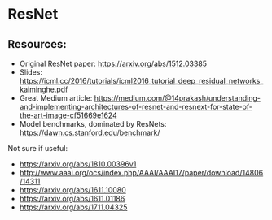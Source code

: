 # ResNet

## Resources:
* Original ResNet paper: https://arxiv.org/abs/1512.03385
* Slides: https://icml.cc/2016/tutorials/icml2016_tutorial_deep_residual_networks_kaiminghe.pdf
* Great Medium article: https://medium.com/@14prakash/understanding-and-implementing-architectures-of-resnet-and-resnext-for-state-of-the-art-image-cf51669e1624
* Model benchmarks, dominated by ResNets: https://dawn.cs.stanford.edu/benchmark/

Not sure if useful:

* https://arxiv.org/abs/1810.00396v1
* http://www.aaai.org/ocs/index.php/AAAI/AAAI17/paper/download/14806/14311
* https://arxiv.org/abs/1611.10080
* https://arxiv.org/abs/1611.01186
* https://arxiv.org/abs/1711.04325
